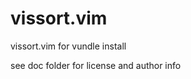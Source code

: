 vissort.vim
===========

vissort.vim for vundle install

see doc folder for license and author info

